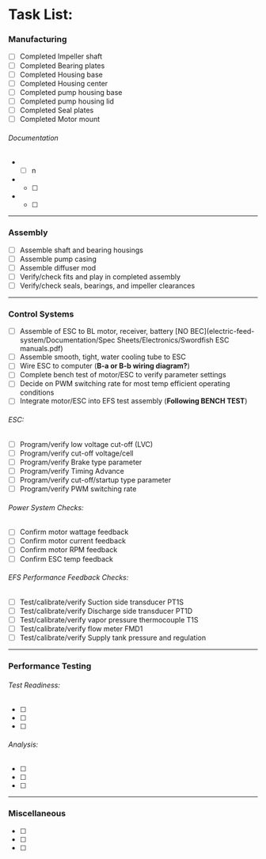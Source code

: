 # Task List:

### Manufacturing
- [ ] Completed Impeller shaft
- [ ] Completed Bearing plates
- [ ] Completed Housing base
- [ ] Completed Housing center
- [ ] Completed pump housing base
- [ ] Completed pump housing lid
- [ ] Completed Seal plates
- [ ] Completed Motor mount

###### *Documentation*
* - [ ] n
* - [ ]
* - [ ]

-------------------

### Assembly
- [ ] Assemble shaft and bearing housings
- [ ] Assemble pump casing
- [ ] Assemble diffuser mod
- [ ] Verify/check fits and play in completed assembly
- [ ] Verify/check seals, bearings, and impeller clearances

-------------------

### Control Systems
- [ ] Assemble of ESC to BL motor, receiver, battery [NO BEC](electric-feed-system/Documentation/Spec Sheets/Electronics/Swordfish ESC manuals.pdf)
- [ ] Assemble smooth, tight, water cooling tube to ESC
- [ ] Wire ESC to computer (**B-a or B-b wiring diagram?**)
- [ ] Complete bench test of motor/ESC to verify parameter settings
- [ ] Decide on PWM switching rate for most temp efficient operating conditions
- [ ] Integrate motor/ESC into EFS test assembly (**Following BENCH TEST**)

###### ESC:
- [ ] Program/verify low voltage cut-off (LVC)
- [ ] Program/verify cut-off voltage/cell
- [ ] Program/verify Brake type parameter
- [ ] Program/verify Timing Advance
- [ ] Program/verify cut-off/startup type parameter
- [ ] Program/verify PWM switching rate

###### Power System Checks:
- [ ] Confirm motor wattage feedback
- [ ] Confirm motor current feedback
- [ ] Confirm motor RPM feedback
- [ ] Confirm ESC temp feedback

###### EFS Performance Feedback Checks:
- [ ] Test/calibrate/verify Suction side transducer PT1S
- [ ] Test/calibrate/verify Discharge side transducer PT1D
- [ ] Test/calibrate/verify vapor pressure thermocouple T1S
- [ ] Test/calibrate/verify flow meter FMD1
- [ ] Test/calibrate/verify Supply tank pressure and regulation

-------------------

### Performance Testing

###### Test Readiness:
- [ ]
- [ ]
- [ ]

###### Analysis:
- [ ]
- [ ]
- [ ]

-------------------

### Miscellaneous
- [ ]
- [ ]
- [ ]
